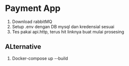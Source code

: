 # Payment App
1. Download rabbitMQ
2. Setup .env dengan DB mysql dan kredensial sesuai
3. Tes pakai api.http, terus hit linknya buat mulai prosesing

## ALternative
1. Docker-compose up --build
